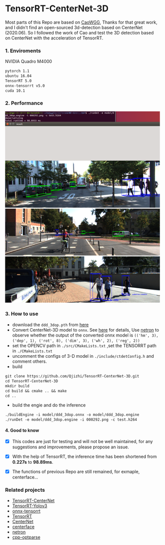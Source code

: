 # TensorRT-CenterNet-3D   
Most parts of this Repo are based on [CaoWGG](https://github.com/CaoWGG/TensorRT-CenterNet), Thanks for that great work, and I didn't find an open-sourced 3d-detection based on CenterNet (2020.06). So I followed the work of Cao and test the 3D detection based on CenterNet with the acceleration of TensorRT.
### 1. Enviroments
NVIDIA Quadro M4000
```
pytorch 1.1
ubuntu 16.04
TensorRT 5.0
onnx-tensorrt v5.0
cuda 10.1
```

### 2. Performance
![image](img/centerddd.png)
![](img/cyclist_centernet_3d_m.png)  
![](img/pedestrian_centernet_3d_m.png)


### 3. How to use
- download the `ddd_3dop.pth` from [here](https://github.com/xingyizhou/CenterNet/blob/master/readme/MODEL_ZOO.md)
- Convert CenterNet-3D model to `onnx`. See [here](readme/ctddd2onnx.md) for details, Use [netron](https://github.com/lutzroeder/netron) to observe whether the output of the converted onnx model is `(('hm', 3), ('dep', 1), ('rot', 8), ('dim', 3), ('wh', 2), ('reg', 2))`  
- set the OPENCV path in `./src/CMakeLists.txt` ,set the TENSORRT path in `./CMakeLists.txt`
- uncomment the configs of 3-D model in `./include/ctdetConfig.h` and comment others.
- build
```
git clone https://github.com/Qjizhi/TensorRT-CenterNet-3D.git
cd TensorRT-CenterNet-3D
mkdir build
cd build && cmake .. && make
cd ..
```
- build the engie and do the  inference
```
./buildEngine -i model/ddd_3dop.onnx -o model/ddd_3dop.engine
./runDet -e model/ddd_3dop.engine -i 000292.png -c test.h264
```


#### 4. Good to know
- [x] This codes are just for testing and will not be well maintained, for any suggestions and improvements, please propose an issue.
- [x] With the help of TensorRT, the inference time has been shortened from **0.227s** to **98.89ms**.
- [x] The functions of previous Repo are still remained, for exmaple, centerface...




### Related projects
* [TensorRT-CenterNet](https://github.com/CaoWGG/TensorRT-CenterNet)
* [TensorRT-Yolov3](https://github.com/lewes6369/TensorRT-Yolov3)
* [onnx-tensorrt](https://github.com/onnx/onnx-tensorrt)
* [TensorRT](https://github.com/NVIDIA/TensorRT)
* [CenterNet](https://github.com/xingyizhou/centernet)
* [centerface](https://github.com/Star-Clouds/centerface)
* [netron](https://github.com/lutzroeder/netron)
* [cpp-optparse](https://github.com/weisslj/cpp-optparse)
